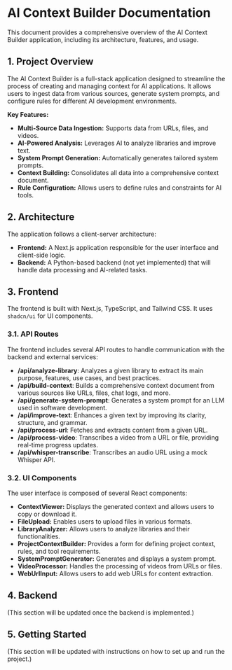 # AI Context Builder Documentation

This document provides a comprehensive overview of the AI Context Builder application, including its architecture, features, and usage.

## 1. Project Overview

The AI Context Builder is a full-stack application designed to streamline the process of creating and managing context for AI applications. It allows users to ingest data from various sources, generate system prompts, and configure rules for different AI development environments.

**Key Features:**

*   **Multi-Source Data Ingestion:** Supports data from URLs, files, and videos.
*   **AI-Powered Analysis:** Leverages AI to analyze libraries and improve text.
*   **System Prompt Generation:** Automatically generates tailored system prompts.
*   **Context Building:** Consolidates all data into a comprehensive context document.
*   **Rule Configuration:** Allows users to define rules and constraints for AI tools.

## 2. Architecture

The application follows a client-server architecture:

*   **Frontend:** A Next.js application responsible for the user interface and client-side logic.
*   **Backend:** A Python-based backend (not yet implemented) that will handle data processing and AI-related tasks.

## 3. Frontend

The frontend is built with Next.js, TypeScript, and Tailwind CSS. It uses `shadcn/ui` for UI components.

### 3.1. API Routes

The frontend includes several API routes to handle communication with the backend and external services:

*   **/api/analyze-library**: Analyzes a given library to extract its main purpose, features, use cases, and best practices.
*   **/api/build-context**: Builds a comprehensive context document from various sources like URLs, files, chat logs, and more.
*   **/api/generate-system-prompt**: Generates a system prompt for an LLM used in software development.
*   **/api/improve-text**: Enhances a given text by improving its clarity, structure, and grammar.
*   **/api/process-url**: Fetches and extracts content from a given URL.
*   **/api/process-video**: Transcribes a video from a URL or file, providing real-time progress updates.
*   **/api/whisper-transcribe**: Transcribes an audio URL using a mock Whisper API.

### 3.2. UI Components

The user interface is composed of several React components:

*   **ContextViewer:** Displays the generated context and allows users to copy or download it.
*   **FileUpload:** Enables users to upload files in various formats.
*   **LibraryAnalyzer:** Allows users to analyze libraries and their functionalities.
*   **ProjectContextBuilder:** Provides a form for defining project context, rules, and tool requirements.
*   **SystemPromptGenerator:** Generates and displays a system prompt.
*   **VideoProcessor:** Handles the processing of videos from URLs or files.
*   **WebUrlInput:** Allows users to add web URLs for content extraction.

## 4. Backend

(This section will be updated once the backend is implemented.)

## 5. Getting Started

(This section will be updated with instructions on how to set up and run the project.)
